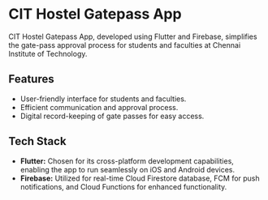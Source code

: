 # CIT Hostel Gatepass App

CIT Hostel Gatepass App, developed using Flutter and Firebase, simplifies the gate-pass approval process for students and faculties at Chennai Institute of Technology.

## Features

- User-friendly interface for students and faculties.
- Efficient communication and approval process.
- Digital record-keeping of gate passes for easy access.

## Tech Stack

- **Flutter:** Chosen for its cross-platform development capabilities, enabling the app to run seamlessly on iOS and Android devices.
- **Firebase:** Utilized for real-time Cloud Firestore database, FCM for push notifications, and Cloud Functions for enhanced functionality.
